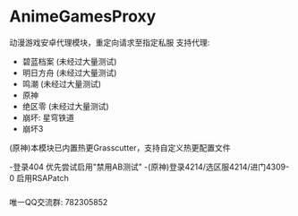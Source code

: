 # AnimeGamesProxy
动漫游戏安卓代理模块，重定向请求至指定私服
支持代理:
- 碧蓝档案 (未经过大量测试)
- 明日方舟 (未经过大量测试)
- 鸣潮 (未经过大量测试)
- 原神
- 绝区零 (未经过大量测试)
- 崩坏: 星穹铁道
- 崩坏3


(原神)本模块已内置热更Grasscutter，支持自定义热更配置文件

-登录404
优先尝试启用"禁用AB测试"
-(原神)登录4214/选区服4214/进门4309-0
启用RSAPatch

#####
唯一QQ交流群: 782305852
